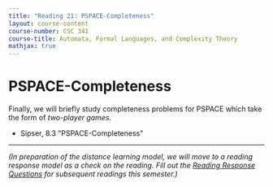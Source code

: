 ```yaml
---
title: "Reading 21: PSPACE-Completeness"
layout: course-content
course-number: CSC 341
course-title: Automata, Formal Languages, and Complexity Theory
mathjax: true
---
```


# PSPACE-Completeness

Finally, we will briefly study completeness problems for PSPACE which take the form of *two-player games*.

+ Sipser, 8.3 "PSPACE-Completeness"

---

*(In preparation of the distance learning model, we will move to a reading response model as a check on the reading.*
*Fill out the [Reading Response Questions](https://forms.office.com/Pages/ResponsePage.aspx?id=Pp5PUsr6ZE-z7K2yuu6IB9xeRJBjCu1Iq6F-foxZ0ZRUM0JWSFhYRFcxRlZHMVFDRjIyQkJRR0RUUy4u) for subsequent readings this semester.)*
